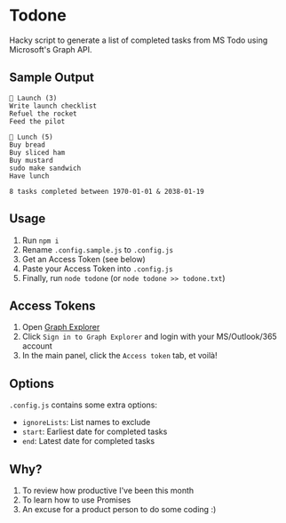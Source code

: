 # Todone

Hacky script to generate a list of completed tasks from MS Todo using Microsoft's Graph API.

## Sample Output

```
🚀 Launch (3)
Write launch checklist
Refuel the rocket
Feed the pilot

🥪 Lunch (5)
Buy bread
Buy sliced ham
Buy mustard
sudo make sandwich
Have lunch

8 tasks completed between 1970-01-01 & 2038-01-19
```

## Usage

1. Run `npm i`
1. Rename `.config.sample.js` to `.config.js`
1. Get an Access Token (see below)
1. Paste your Access Token into `.config.js`
1. Finally, run `node todone` (or `node todone >> todone.txt`)

## Access Tokens
1. Open [Graph Explorer](https://developer.microsoft.com/en-us/graph/graph-explorer)
1. Click `Sign in to Graph Explorer` and login with your MS/Outlook/365 account
1. In the main panel, click the `Access token` tab, et voilà!

## Options

`.config.js` contains some extra options:

- `ignoreLists`: List names to exclude
- `start`: Earliest date for completed tasks
- `end`: Latest date for completed tasks

## Why?

1. To review how productive I've been this month
1. To learn how to use Promises
1. An excuse for a product person to do some coding :)
